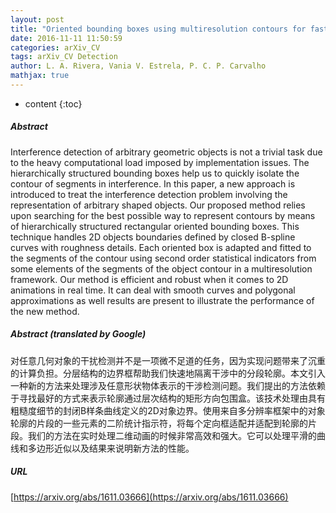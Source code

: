 ```yaml
---
layout: post
title: "Oriented bounding boxes using multiresolution contours for fast interference detection of arbitrary geometry objects"
date: 2016-11-11 11:50:59
categories: arXiv_CV
tags: arXiv_CV Detection
author: L. A. Rivera, Vania V. Estrela, P. C. P. Carvalho
mathjax: true
---
```


* content
{:toc}

##### Abstract
Interference detection of arbitrary geometric objects is not a trivial task due to the heavy computational load imposed by implementation issues. The hierarchically structured bounding boxes help us to quickly isolate the contour of segments in interference. In this paper, a new approach is introduced to treat the interference detection problem involving the representation of arbitrary shaped objects. Our proposed method relies upon searching for the best possible way to represent contours by means of hierarchically structured rectangular oriented bounding boxes. This technique handles 2D objects boundaries defined by closed B-spline curves with roughness details. Each oriented box is adapted and fitted to the segments of the contour using second order statistical indicators from some elements of the segments of the object contour in a multiresolution framework. Our method is efficient and robust when it comes to 2D animations in real time. It can deal with smooth curves and polygonal approximations as well results are present to illustrate the performance of the new method.

##### Abstract (translated by Google)
对任意几何对象的干扰检测并不是一项微不足道的任务，因为实现问题带来了沉重的计算负担。分层结构的边界框帮助我们快速地隔离干涉中的分段轮廓。本文引入一种新的方法来处理涉及任意形状物体表示的干涉检测问题。我们提出的方法依赖于寻找最好的方式来表示轮廓通过层次结构的矩形方向包围盒。该技术处理由具有粗糙度细节的封闭B样条曲线定义的2D对象边界。使用来自多分辨率框架中的对象轮廓的片段的一些元素的二阶统计指示符，将每个定向框适配并适配到轮廓的片段。我们的方法在实时处理二维动画的时候非常高效和强大。它可以处理平滑的曲线和多边形近似以及结果来说明新方法的性能。

##### URL
[https://arxiv.org/abs/1611.03666](https://arxiv.org/abs/1611.03666)

